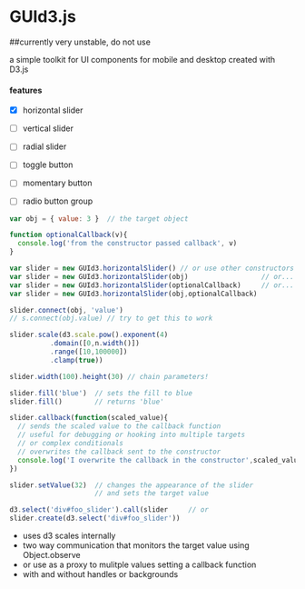 GUId3.js
========

##currently very unstable, do not use

a simple toolkit for UI components for mobile and desktop created with D3.js

#### features
- [x] horizontal slider
- [ ] vertical slider
- [ ] radial slider
- [ ] toggle button
- [ ] momentary button
- [ ] radio button group


```javascript
var obj = { value: 3 }  // the target object

function optionalCallback(v){
  console.log('from the constructor passed callback', v)
}

var slider = new GUId3.horizontalSlider() // or use other constructors
var slider = new GUId3.horizontalSlider(obj)                  // or...
var slider = new GUId3.horizontalSlider(optionalCallback)     // or...
var slider = new GUId3.horizontalSlider(obj,optionalCallback)

slider.connect(obj, 'value')
// s.connect(obj.value) // try to get this to work

slider.scale(d3.scale.pow().exponent(4)
          .domain([0,n.width()])
          .range([10,100000])
          .clamp(true))

slider.width(100).height(30) // chain parameters!

slider.fill('blue')  // sets the fill to blue
slider.fill()        // returns 'blue'

slider.callback(function(scaled_value){
  // sends the scaled value to the callback function
  // useful for debugging or hooking into multiple targets
  // or complex conditionals
  // overwrites the callback sent to the constructor
  console.log('I overwrite the callback in the constructor',scaled_value)
})

slider.setValue(32)  // changes the appearance of the slider
                     // and sets the target value

d3.select('div#foo_slider').call(slider     // or
slider.create(d3.select('div#foo_slider'))
```

* uses d3 scales internally
* two way communication that monitors the target value using Object.observe
* or use as a proxy to mulitple values setting a callback function
* with and without handles or backgrounds
